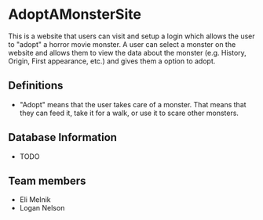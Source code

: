 # AdoptAMonsterSite
This is a website that users can visit and setup a login which allows the user to "adopt" a horror movie monster. A user can select a monster on the website and allows them to view the data about the monster (e.g. History, Origin, First appearance, etc.) and gives them a option to adopt.

## Definitions
- "Adopt" means that the user takes care of a monster. That means that they can feed it, take it for a walk, or use it to scare other monsters.

## Database Information
- TODO

## Team members
- Eli Melnik
- Logan Nelson
